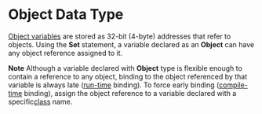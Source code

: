 
# Object Data Type

[Object variables](b8bdf64f-5920-1ae9-16d0-b26d09524a30.md) are stored as 32-bit (4-byte) addresses that refer to objects. Using the **Set** statement, a variable declared as an **Object** can have any object reference assigned to it.


 **Note**  Although a variable declared with  **Object** type is flexible enough to contain a reference to any object, binding to the object referenced by that variable is always late ([run-time](b8bdf64f-5920-1ae9-16d0-b26d09524a30.md) binding). To force early binding ([compile-time](b8bdf64f-5920-1ae9-16d0-b26d09524a30.md) binding), assign the object reference to a variable declared with a specific[class](b8bdf64f-5920-1ae9-16d0-b26d09524a30.md) name.

